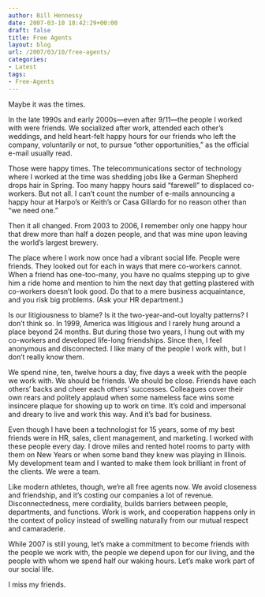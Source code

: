 ```yaml
---
author: Bill Hennessy
date: 2007-03-10 18:42:29+00:00
draft: false
title: Free Agents
layout: blog
url: /2007/03/10/free-agents/
categories:
- Latest
tags:
- Free-Agents
---
```


Maybe it was the times. 




In the late 1990s and early 2000s—even after 9/11—the people I worked with were friends. We socialized after work, attended each other’s weddings, and held heart-felt happy hours for our friends who left the company, voluntarily or not, to pursue “other opportunities,” as the official e-mail usually read. 




Those were happy times. The telecommunications sector of technology where I worked at the time was shedding jobs like a German Shepherd drops hair in Spring. Too many happy hours said “farewell” to displaced co-workers. But not all. I can’t count the number of e-mails announcing a happy hour at Harpo’s or Keith’s or Casa Gillardo for no reason other than “we need one.”




Then it all changed. From 2003 to 2006, I remember only one happy hour that drew more than half a dozen people, and that was mine upon leaving the world’s largest brewery. 




The place where I work now once had a vibrant social life. People were friends. They looked out for each in ways that mere co-workers cannot. When a friend has one-too-many, you have no qualms stepping up to give him a ride home and mention to him the next day that getting plastered with co-workers doesn’t look good. Do that to a mere business acquaintance, and you risk big problems. (Ask your HR department.) 




Is our litigiousness to blame? Is it the two-year-and-out loyalty patterns? I don’t think so. In 1999, America was litigious and I rarely hung around a place beyond 24 months. But during those two years, I hung out with my co-workers and developed life-long friendships. Since then, I feel anonymous and disconnected. I like many of the people I work with, but I don’t really know them. 




We spend nine, ten, twelve hours a day, five days a week with the people we work with. We should be friends. We should be close. Friends have each others’ backs and cheer each others’ successes. Colleagues cover their own rears and politely applaud when some nameless face wins some insincere plaque for showing up to work on time. It’s cold and impersonal and dreary to live and work this way. And it’s bad for business.




Even though I have been a technologist for 15 years, some of my best friends were in HR, sales, client management, and marketing. I worked with these people every day. I drove miles and rented hotel rooms to party with them on New Years or when some band they knew was playing in Illinois. My development team and I wanted to make them look brilliant in front of the clients. We were a team.




Like modern athletes, though, we’re all free agents now. We avoid closeness and friendship, and it’s costing our companies a lot of revenue. Disconnectedness, mere cordiality, builds barriers between people, departments, and functions. Work is work, and cooperation happens only in the context of policy instead of swelling naturally from our mutual respect and camaraderie. 




While 2007 is still young, let’s make a commitment to become friends with the people we work with, the people we depend upon for our living, and the people with whom we spend half our waking hours. Let’s make work part of our social life. 




I miss my friends.



